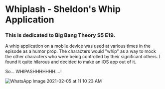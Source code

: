 # Whiplash - Sheldon's Whip Application

### This is dedicated to Big Bang Theory S5 E19. 
A whip application on a mobile device was used at various times in the episode as a humor prop. 
The characters would "whip" as a way to mock the other characters who were being controlled by their significant others.
I found it quite hilarous and decided to make an iOS app out of it.

So... WHIPASHHHHHHH....!



![WhatsApp Image 2021-02-05 at 11 10 23 AM](https://user-images.githubusercontent.com/65641440/106989847-02919d80-67ae-11eb-9747-36e89aa7d76d.jpeg)
